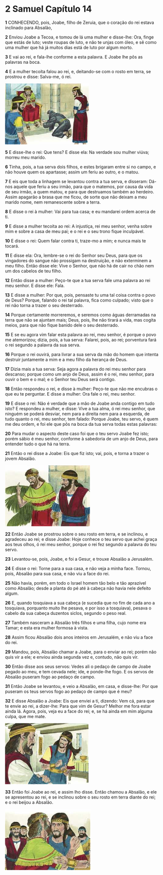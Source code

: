 # 2 Samuel Capítulo 14

**1** 	CONHECENDO, pois, Joabe, filho de Zeruia, que o coração do rei estava inclinado para Absalão,

**2** 	Enviou Joabe a Tecoa, e tomou de lá uma mulher e disse-lhe: Ora, finge que estás de luto; veste roupas de luto, e não te unjas com óleo, e sê como uma mulher que há já muitos dias está de luto por algum morto.

**3** 	E vai ao rei, e fala-lhe conforme a esta palavra. E Joabe lhe pôs as palavras na boca.

**4** 	E a mulher tecoíta falou ao rei, e, deitando-se com o rosto em terra, se prostrou e disse: Salva-me, ó rei.

![](../Images/SweetPublishing/10-14-1.jpg) 

**5** 	E disse-lhe o rei: Que tens? E disse ela: Na verdade sou mulher viúva; morreu meu marido.

**6** 	Tinha, pois, a tua serva dois filhos, e estes brigaram entre si no campo, e não houve quem os apartasse; assim um feriu ao outro, e o matou.

**7** 	E eis que toda a linhagem se levantou contra a tua serva, e disseram: Dá-nos aquele que feriu a seu irmão, para que o matemos, por causa da vida de seu irmão, a quem matou, e para que destruamos também ao herdeiro. Assim apagarão a brasa que me ficou, de sorte que não deixam a meu marido nome, nem remanescente sobre a terra.

**8** 	E disse o rei à mulher: Vai para tua casa; e eu mandarei ordem acerca de ti.

**9** 	E disse a mulher tecoíta ao rei: A injustiça, rei meu senhor, venha sobre mim e sobre a casa de meu pai; e o rei e o seu trono fique inculpável.

**10** 	E disse o rei: Quem falar contra ti, traze-mo a mim; e nunca mais te tocará.

**11** 	E disse ela: Ora, lembre-se o rei do Senhor seu Deus, para que os vingadores do sangue não prossigam na destruição, e não exterminem a meu filho. Então disse ele: Vive o Senhor, que não há de cair no chão nem um dos cabelos de teu filho.

**12** 	Então disse a mulher: Peço-te que a tua serva fale uma palavra ao rei meu senhor. E disse ele: Fala.

**13** 	E disse a mulher: Por que, pois, pensaste tu uma tal coisa contra o povo de Deus? Porque, falando o rei tal palavra, fica como culpado; visto que o rei não torna a trazer o seu desterrado.

**14** 	Porque certamente morreremos, e seremos como águas derramadas na terra que não se ajuntam mais; Deus, pois, lhe não tirará a vida, mas cogita meios, para que não fique banido dele o seu desterrado.

**15** 	E se eu agora vim falar esta palavra ao rei, meu senhor, é porque o povo me atemorizou; dizia, pois, a tua serva: Falarei, pois, ao rei; porventura fará o rei segundo a palavra da sua serva.

**16** 	Porque o rei ouvirá, para livrar a sua serva da mão do homem que intenta destruir juntamente a mim e a meu filho da herança de Deus.

**17** 	Dizia mais a tua serva: Seja agora a palavra do rei meu senhor para descanso; porque como um anjo de Deus, assim é o rei, meu senhor, para ouvir o bem e o mal; e o Senhor teu Deus será contigo.

**18** 	Então respondeu o rei, e disse à mulher: Peço-te que não me encubras o que eu te perguntar. E disse a mulher: Ora fale o rei, meu senhor.

**19** 	E disse o rei: Não é verdade que a mão de Joabe anda contigo em tudo isto? E respondeu a mulher, e disse: Vive a tua alma, ó rei meu senhor, que ninguém se poderá desviar, nem para a direita nem para a esquerda, de tudo quanto o rei, meu senhor, tem falado: Porque Joabe, teu servo, é quem me deu ordem, e foi ele que pôs na boca da tua serva todas estas palavras:

**20** 	Para mudar o aspecto deste caso foi que o teu servo Joabe fez isto; porém sábio é meu senhor, conforme à sabedoria de um anjo de Deus, para entender tudo o que há na terra.

**21** 	Então o rei disse a Joabe: Eis que fiz isto; vai, pois, e torna a trazer o jovem Absalão.

![](../Images/SweetPublishing/10-14-2.jpg) 

**22** 	Então Joabe se prostrou sobre o seu rosto em terra, e se inclinou, e agradeceu ao rei; e disse Joabe: Hoje conhece o teu servo que achei graça aos teus olhos, ó rei meu senhor, porque o rei fez segundo a palavra do teu servo.

**23** 	Levantou-se, pois, Joabe, e foi a Gesur, e trouxe Absalão a Jerusalém.

**24** 	E disse o rei: Torne para a sua casa, e não veja a minha face. Tornou, pois, Absalão para sua casa, e não viu a face do rei.

**25** 	Não havia, porém, em todo o Israel homem tão belo e tão aprazível como Absalão; desde a planta do pé até à cabeça não havia nele defeito algum.

**26** 	E, quando tosquiava a sua cabeça (e sucedia que no fim de cada ano a tosquiava, porquanto muito lhe pesava, e por isso a tosquiava), pesava o cabelo da sua cabeça duzentos siclos, segundo o peso real.

**27** 	Também nasceram a Absalão três filhos e uma filha, cujo nome era Tamar; e esta era mulher formosa à vista.

**28** 	Assim ficou Absalão dois anos inteiros em Jerusalém, e não viu a face do rei.

**29** 	Mandou, pois, Absalão chamar a Joabe, para o enviar ao rei; porém não quis vir a ele; e enviou ainda segunda vez e, contudo, não quis vir.

**30** 	Então disse aos seus servos: Vedes ali o pedaço de campo de Joabe pegado ao meu, e tem cevada nele; ide, e ponde-lhe fogo. E os servos de Absalão puseram fogo ao pedaço de campo.

**31** 	Então Joabe se levantou, e veio a Absalão, em casa, e disse-lhe: Por que puseram os teus servos fogo ao pedaço de campo que é meu?

**32** 	E disse Absalão a Joabe: Eis que enviei a ti, dizendo: Vem cá, para que te envie ao rei, a dizer-lhe: Para que vim de Gesur? Melhor me fora estar ainda lá. Agora, pois, veja eu a face do rei; e, se há ainda em mim alguma culpa, que me mate.

![](../Images/SweetPublishing/10-14-3.jpg) 

**33** 	Então foi Joabe ao rei, e assim lho disse. Então chamou a Absalão, e ele se apresentou ao rei, e se inclinou sobre o seu rosto em terra diante do rei; e o rei beijou a Absalão.

![](../Images/SweetPublishing/10-14-4.jpg) 

